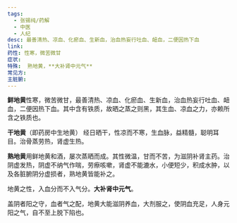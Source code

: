 ```yaml
---
tags:
  - 张锡纯/药解
  - 中医
  - 人纪
desc: 最善清热、凉血、化瘀血、生新血，治血热妄行吐血、衄血，二便因热下血
link: 
药性: 性寒，微苦微甘
症状: 
特殊:  熟地黄，**大补肾中元气**
常见方: 
主脏腑:
---
```




**鲜地黄**性寒，微苦微甘，最善清热、凉血、化瘀血、生新血，治血热妄行吐血、衄血，二便因热下血。其中含有铁质，故晒之蒸之则黑，其生血、凉血之力，亦赖所含之铁质也。

**干地黄**（即药房中生地黄） 经日晒干，性凉而不寒，生血脉，益精髓，聪明耳目。治骨蒸劳热，肾虚生热。

**熟地黄**用鲜地黄和酒，屡次蒸晒而成。其性微温，甘而不苦，为滋阴补肾主药。治阴虚发热，阴虚不纳气作喘，劳瘵咳嗽，肾虚不能漉水，小便短少，积成水肿，以及各脏腑阴分虚损者，熟地黄皆能补之。


地黄之性，入血分而不入气分。**大补肾中元气**。

盖阴者阳之守，血者气之配，地黄大能滋阴养血，大剂服之，使阴血充足，人身元阳之气，自不至上脱下陷也。